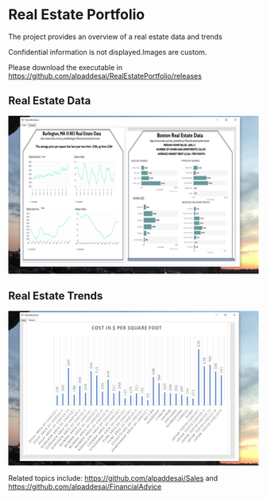 # Real Estate Portfolio

The project provides an overview of a real estate data and trends

Confidential information is not displayed.Images are custom.

Please download the executable in https://github.com/alpaddesai/RealEstatePortfolio/releases

## Real Estate Data
![image](Burlington.png)


## Real Estate Trends
![image](Trends.png)

Related topics include: https://github.com/alpaddesai/Sales  and https://github.com/alpaddesai/FinancialAdvice

